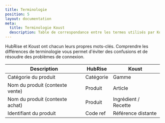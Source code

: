 ```yaml
---
title: Terminologie
position: 5
layout: documentation
meta:
  title: Terminologie Koust
  description: Table de correspondance entre les termes utilisés par Koust et ceux utilisés par HubRise.
---
```


HubRise et Koust ont chacun leurs propres mots-clés. Comprendre les différences de terminologie vous permet d'éviter des confusions et de résoudre des problèmes de connexion.

| Description                             | HubRise             | Koust                |
| --------------------------------------- | ------------------- | -------------------- |
| Catégorie du produit                    | Catégorie           | Gamme                |
| Nom du produit (contexte vente)         | Produit             | Article              |
| Nom du produit (contexte achat)         | Produit             | Ingrédient / Recette |
| Identifiant du produit                  | Code ref            | Référence distante   |